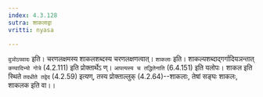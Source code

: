 ```yaml
---
index: 4.3.128
sutra: शाकलाद्वा
vritti: nyasa

---
```

`वुञोऽपवादः` इति। चरणलक्षमस्य शाकलशब्दस्य चरणलक्षणत्वात्। `शाकलाः` इति। शाकल्यशब्दाद्गर्गादियञन्तात् `कण्वादिभ्यो गोत्रे` (4.2.111) इति प्रोक्तार्थेऽ ण्। `आपत्यस्य च तद्धितेनाति` (6.4.151) इति यलोपः। शाकल इति स्थिते `तदधीते तद्वेद` (4.2.59) इत्यण्, तस्य प्रोक्ताल्लुक् (4.2.64)--शाकलाः, तेषां सङ्घः शाकलः, शाकलक इति वा।।
